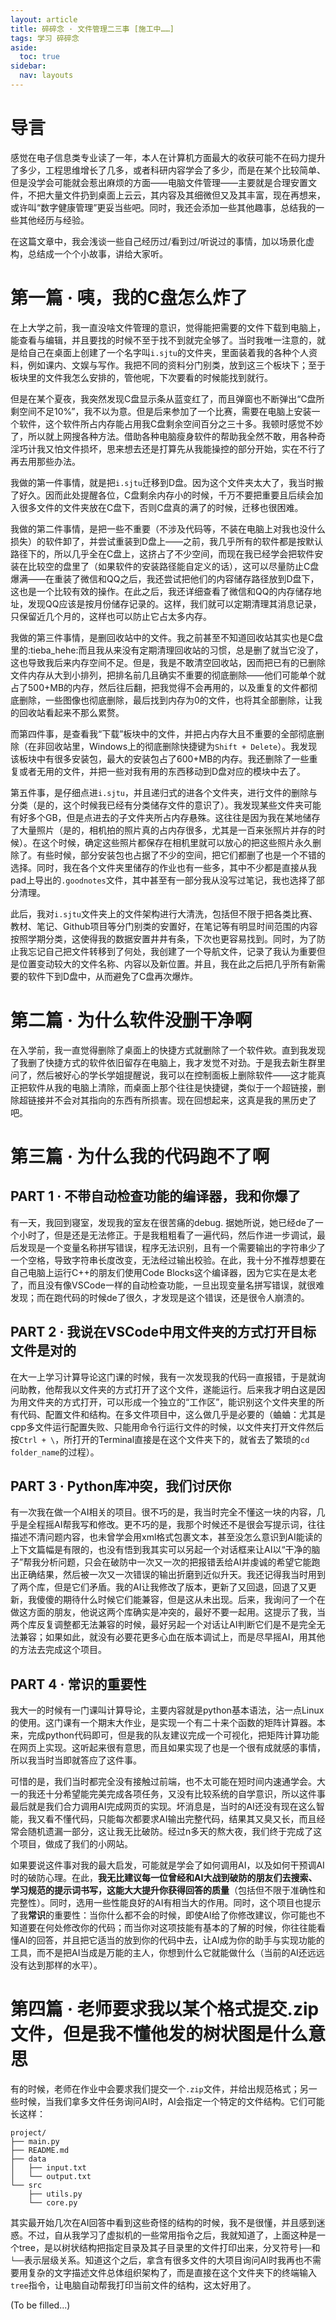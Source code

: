 ```yaml
---
layout: article
title: 碎碎念 · 文件管理二三事 [施工中……]
tags: 学习 碎碎念
aside:
  toc: true
sidebar:
  nav: layouts
---
```


# 导言

感觉在电子信息类专业读了一年，本人在计算机方面最大的收获可能不在码力提升了多少，工程思维增长了几多，或者科研内容学会了多少，而是在某个比较简单、但是没学会可能就会惹出麻烦的方面——电脑文件管理——主要就是合理安置文件，不把大量文件扔到桌面上云云，其内容及其细微但又及其丰富，现在再想来，或许叫“数字健康管理”更妥当些吧。同时，我还会添加一些其他趣事，总结我的一些其他经历与经验。

在这篇文章中，我会浅谈一些自己经历过/看到过/听说过的事情，加以场景化虚构，总结成一个个小故事，讲给大家听。


# 第一篇 · 咦，我的C盘怎么炸了

在上大学之前，我一直没啥文件管理的意识，觉得能把需要的文件下载到电脑上，能查看与编辑，并且要找的时候不至于找不到就完全够了。当时我唯一注意的，就是给自己在桌面上创建了一个名字叫`i.sjtu`的文件夹，里面装着我的各种个人资料，例如课内、文娱与写作。我把不同的资料分门别类，放到这三个板块下；至于板块里的文件我怎么安排的，管他呢，下次要看的时候能找到就行。

但是在某个夏夜，我突然发现C盘显示条从蓝变红了，而且弹窗也不断弹出“C盘所剩空间不足10%”，我不以为意。但是后来参加了一个比赛，需要在电脑上安装一个软件，这个软件所占内存能占用我C盘剩余空间百分之三十多。我顿时感觉不妙了，所以就上网搜各种方法。借助各种电脑瘦身软件的帮助我全然不敢，用各种奇淫巧计我又怕文件损坏，思来想去还是打算先从我能操控的部分开始，实在不行了再去用那些办法。

我做的第一件事情，就是把`i.sjtu`迁移到D盘。因为这个文件夹太大了，我当时搬了好久。因而此处提醒各位，C盘剩余内存小的时候，千万不要把重要且后续会加入很多文件的文件夹放在C盘下，否则C盘真的满了的时候，迁移也很困难。

我做的第二件事情，是把一些不重要（不涉及代码等，不装在电脑上对我也没什么损失）的软件卸了，并尝试重装到D盘上——之前，我几乎所有的软件都是按默认路径下的，所以几乎全在C盘上，这挤占了不少空间，而现在我已经学会把软件安装在比较空的盘里了（如果软件的安装路径能自定义的话），这可以尽量防止C盘爆满——在重装了微信和QQ之后，我还尝试把他们的内容储存路径放到D盘下，这也是一个比较有效的操作。在此之后，我还详细查看了微信和QQ的内存储存地址，发现QQ应该是按月份储存记录的。这样，我们就可以定期清理其消息记录，只保留近几个月的，这样也可以防止它占太多内存。

我做的第三件事情，是删回收站中的文件。我之前甚至不知道回收站其实也是C盘里的:tieba_hehe:而且我从来没有定期清理回收站的习惯，总是删了就当它没了，这也导致我后来内存空间不足。但是，我是不敢清空回收站，因而把已有的已删除文件内存从大到小排列，把排名前几且确实不重要的彻底删除——他们可能单个就占了500+MB的内存，然后往后翻，把我觉得不会再用的，以及重复的文件都彻底删除，一些图像也彻底删除，最后找到内存为0的文件，也将其全部删除，让我的回收站看起来不那么累赘。

而第四件事，是查看我“下载”板块中的文件，并把占内存大且不重要的全部彻底删除（在非回收站里，Windows上的彻底删除快捷键为`Shift + Delete`）。我发现该板块中有很多安装包，最大的安装包占了600+MB的内存。我还删除了一些重复或者无用的文件，并把一些对我有用的东西移动到D盘对应的模块中去了。

第五件事，是仔细点进`i.sjtu`，并且递归式的进各个文件夹，进行文件的删除与分类（是的，这个时候我已经有分类储存文件的意识了）。我发现某些文件夹可能有好多个GB，但是点进去的子文件夹所占内存悬殊。这往往是因为我在某地储存了大量照片（是的，相机拍的照片真的占内存很多，尤其是一百来张照片并存的时候）。在这个时候，确定这些照片都保存在相机里就可以放心的把这些照片永久删除了。有些时候，部分安装包也占据了不少的空间，把它们都删了也是一个不错的选择。同时，我在各个文件夹里储存的作业也有一些多，其中不少都是直接从我pad上导出的`.goodnotes`文件，其中甚至有一部分我从没写过笔记，我也选择了部分清理。

此后，我对`i.sjtu`文件夹上的文件架构进行大清洗，包括但不限于把各类比赛、教材、笔记、Github项目等分门别类的安置好，在笔记等有明显时间范围的内容按照学期分类，这使得我的数据安置井井有条，下次也更容易找到。同时，为了防止我忘记自己把文件转移到了何处，我创建了一个导航文件，记录了我认为重要但是位置变动较大的文件名称、内容以及新位置。并且，我在此之后把几乎所有新需要的软件下到D盘中，从而避免了C盘再次爆炸。


# 第二篇 · 为什么软件没删干净啊

在入学前，我一直觉得删除了桌面上的快捷方式就删除了一个软件欸。直到我发现了我删了快捷方式的软件依旧留存在电脑上，我才发觉不对劲。于是我去新生群里问了，然后被好心的学长学姐提醒说，我可以在控制面板上删除软件——这才能真正把软件从我的电脑上清除，而桌面上那个往往是快捷键，类似于一个超链接，删除超链接并不会对其指向的东西有所损害。现在回想起来，这真是我的黑历史了吧。


# 第三篇 · 为什么我的代码跑不了啊

## PART 1 · 不带自动检查功能的编译器，我和你爆了

有一天，我回到寝室，发现我的室友在很苦痛的debug. 据她所说，她已经de了一个小时了，但是还是无法修正。于是我粗粗看了一遍代码，然后作进一步调试，最后发现是一个变量名称拼写错误，程序无法识别，且有一个需要输出的字符串少了一个空格，导致字符串长度改变，无法经过输出校验。在此，我十分不推荐想要在自己电脑上运行C++的朋友们使用Code Blocks这个编译器，因为它实在是太老了，而且没有像VSCode一样的自动检查功能，一旦出现变量名拼写错误，就很难发现；而在跑代码的时候de了很久，才发现是这个错误，还是很令人崩溃的。

## PART 2 · 我说在VSCode中用文件夹的方式打开目标文件是对的

在大一上学习计算导论这门课的时候，我有一次发现我的代码一直报错，于是就询问助教，他帮我以文件夹的方式打开了这个文件，遂能运行。后来我才明白这是因为用文件夹的方式打开，可以形成一个独立的“工作区”，能识别这个文件夹里的所有代码、配置文件和结构。在多文件项目中，这么做几乎是必要的（蛐蛐：尤其是cpp多文件运行配置失败、只能用命令行运行文件的时候，以文件夹打开文件然后按`Ctrl + \`，所打开的Terminal直接是在这个文件夹下的，就省去了繁琐的`cd folder_name`的过程）。

## PART 3 · Python库冲突，我们讨厌你

有一次我在做一个AI相关的项目。很不巧的是，我当时完全不懂这一块的内容，几乎是全程摇AI帮我写和修改。更不巧的是，我那个时候还不是很会写提示词，往往描述不清问题内容，也未曾学会用xml格式包裹文本，甚至没怎么意识到AI能读的上下文篇幅是有限的，也没有悟到我其实可以另起一个对话框来让AI以“干净的脑子”帮我分析问题，只会在破防中一次又一次的把报错丢给AI并虔诚的希望它能跑出正确结果，然后被一次又一次错误的输出折磨到近似升天。我还记得我当时用到了两个库，但是它们矛盾。我的AI让我修改了版本，更新了又回退，回退了又更新，我傻傻的期待什么时候它们能兼容，但是这从未出现。后来，我询问了一个在做这方面的朋友，他说这两个库确实是冲突的，最好不要一起用。这提示了我，当两个库反复调整都无法兼容的时候，最好另起一个对话让AI判断它们是不是完全无法兼容；如果如此，就没有必要花更多心血在版本调试上，而是尽早摇AI，用其他的方法去完成这个项目。

## PART 4 · 常识的重要性

我大一的时候有一门课叫计算导论，主要内容就是python基本语法，沾一点Linux的使用。这门课有一个期末大作业，是实现一个有二十来个函数的矩阵计算器。本来，完成python代码即可，但是我的队友建议完成一个可视化，把矩阵计算功能在网页上实现。这听起来很有意思，而且如果实现了也是一个很有成就感的事情，所以我当时当即就答应了这件事。

可惜的是，我们当时都完全没有接触过前端，也不太可能在短时间内速通学会。大一的我还十分希望能完美完成各项任务，又没有比较系统的自学意识，所以这件事最后就是我们合力调用AI完成网页的实现。坏消息是，当时的AI还没有现在这么智能，我又看不懂代码，只能每次都要求AI输出完整代码，结果其又臭又长，而且经常会随机遗漏一部分，这让我无比破防。经过n多天的熬大夜，我们终于完成了这个项目，做成了我们的小网站。

如果要说这件事对我的最大启发，可能就是学会了如何调用AI，以及如何干预调AI时的破防心理。在此，**我无比建议每一位曾经和AI大战到破防的朋友们去搜索、学习规范的提示词书写，这能大大提升你获得回答的质量**（包括但不限于准确性和完整性）。同时，选用一些性能良好的AI有相当大的作用。同时，这个项目也提示了我**常识**的重要性：当你什么都不会的时候，即使AI给了你修改建议，你可能也不知道要在何处修改你的代码；而当你对这项技能有基本的了解的时候，你往往能看懂AI的回答，并且把它适当的放到你的代码中去，让AI成为你的助手与实现功能的工具，而不是把AI当成是万能的主人，你想到什么它就能做什么（当前的AI还远远没有达到那样的水平）。


# 第四篇 · 老师要求我以某个格式提交.zip文件，但是我不懂他发的树状图是什么意思

有的时候，老师在作业中会要求我们提交一个`.zip`文件，并给出规范格式；另一些时候，当我们拿多文件任务询问AI时，AI会指定一个特定的文件结构。它们可能长这样：

```tree
project/
├── main.py
├── README.md
├── data
│   ├── input.txt
│   └── output.txt
└── src
    ├── utils.py
    └── core.py
```

其实最开始几次在AI回答中看到这些奇怪的结构的时候，我不是很懂，并且感到迷惑。不过，自从我学习了虚拟机的一些常用指令之后，我就知道了，上面这种是一个tree，是以树状结构把指定目录及其子目录里的文件打印出来，分叉符号`├──`和`└──`表示层级关系。知道这个之后，拿含有很多文件的大项目询问AI时我再也不需要用复杂的文字描述文件总体组织架构了，而是直接在这个文件夹下的终端输入`tree`指令，让电脑自动帮我打印当前文件的结构，这太好用了。

(To be filled...)
